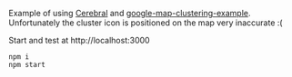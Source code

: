 
Example of using [Cerebral](http://cerebraljs.com/) 
and [google-map-clustering-example](https://github.com/istarkov/google-map-clustering-example). 
Unfortunately the cluster icon is positioned on the map very inaccurate :(

Start and test at http://localhost:3000

```
npm i
npm start
```

